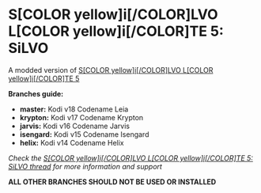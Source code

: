 # S[COLOR yellow]i[/COLOR]LVO L[COLOR yellow]i[/COLOR]TE 5: SiLVO
A modded version of [S[COLOR yellow]i[/COLOR]LVO L[COLOR yellow]i[/COLOR]TE 5](http://forum.kodi.tv/showthread.php?tid=183504)

**Branches guide:**
 - **master:** Kodi v18 Codename Leia
 - **krypton:** Kodi v17 Codename Krypton
 - **jarvis:** Kodi v16 Codename Jarvis
 - **isengard:** Kodi v15 Codename Isengard
 - **helix:** Kodi v14 Codename Helix

*Check the [S[COLOR yellow]i[/COLOR]LVO L[COLOR yellow]i[/COLOR]TE 5: SiLVO thread](http://forum.kodi.tv/showthread.php?tid=210069) for more information and support*

**ALL OTHER BRANCHES SHOULD NOT BE USED OR INSTALLED**
